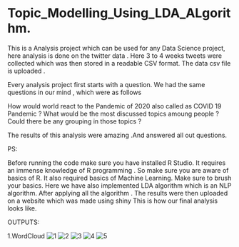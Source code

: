 # Topic_Modelling_Using_LDA_ALgorithm.
This is a  Analysis project  which can be used for any Data Science project, here analysis is done on the twitter data . 
Here 3 to 4 weeks tweets were collected which was then stored in a readable CSV format.
The data csv file is uploaded .

Every analysis project first starts with a question.
We had the same questions in our mind , which were as follows 


How would world react to the Pandemic of 2020 also called as COVID 19 Pandemic ?
What would be the most discussed topics amoung people ?
Could there be any grouping in those topics ? 

The results of this analysis were amazing .And answered all out questions.

PS:

Before running the code make sure you have installed R Studio.
It requires an immense knowledge of R programming . So make sure you are aware of basics of R.
It also required basics of Machine Learning. 
Make sure to brush your basics.
Here we have also implemented LDA algorithm which is an NLP algorithm.
After applying all the algorithm . The results were then uploaded on a website which was made using shiny 
This is how our final analysis looks like.

OUTPUTS:

1.WordCloud
![1](https://user-images.githubusercontent.com/57183634/88646715-f92ec680-d0e2-11ea-97a9-1bd8f94343e2.PNG)
![2](https://user-images.githubusercontent.com/57183634/88646731-fcc24d80-d0e2-11ea-9bea-4fe10a9ff169.PNG)
![3](https://user-images.githubusercontent.com/57183634/88646734-fd5ae400-d0e2-11ea-911e-db96400fec16.PNG)
![4](https://user-images.githubusercontent.com/57183634/88646738-fdf37a80-d0e2-11ea-9fb8-9a79984438a3.PNG)
![5](https://user-images.githubusercontent.com/57183634/88646743-ff24a780-d0e2-11ea-8ece-552c4092e947.PNG)





